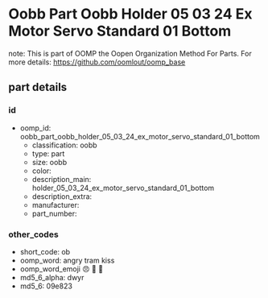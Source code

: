 # Oobb Part Oobb Holder 05 03 24 Ex Motor Servo Standard 01 Bottom  

note: This is part of OOMP the Oopen Organization Method For Parts. For more details: https://github.com/oomlout/oomp_base

##  part details





### id
* oomp_id: oobb_part_oobb_holder_05_03_24_ex_motor_servo_standard_01_bottom
  * classification: oobb
  * type: part
  * size: oobb
  * color: 
  * description_main: holder_05_03_24_ex_motor_servo_standard_01_bottom
  * description_extra: 
  * manufacturer: 
  * part_number: 

### other_codes
* short_code: ob
* oomp_word: angry tram kiss
* oomp_word_emoji :angry: :tram: :kiss:
* md5_6_alpha: dwyr
* md5_6: 09e823